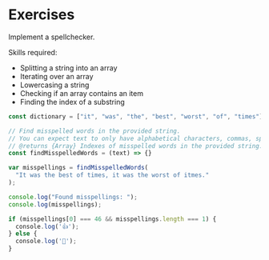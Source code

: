 # Exercises

Implement a spellchecker. 

Skills required:
- Splitting a string into an array
- Iterating over an array
- Lowercasing a string
- Checking if an array contains an item
- Finding the index of a substring

```js
const dictionary = ["it", "was", "the", "best", "worst", "of", "times"];

// Find misspelled words in the provided string.
// You can expect text to only have alphabetical characters, commas, spaces, and periods.
// @returns {Array} Indexes of misspelled words in the provided string.
const findMisspelledWords = (text) => {}

var misspellings = findMisspelledWords(
  "It was the best of times, it was the worst of itmes."
);

console.log("Found misspellings: ");
console.log(misspellings);

if (misspellings[0] === 46 && misspellings.length === 1) {
  console.log('👍');
} else {
  console.log('🤔');
}
```

